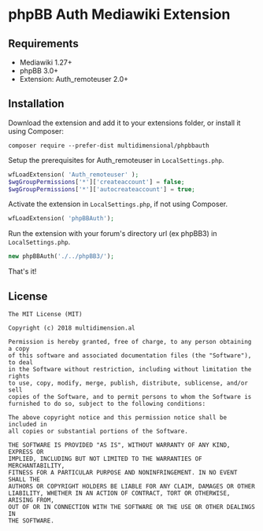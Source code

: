 phpBB Auth Mediawiki Extension
=============

## Requirements

* Mediawiki 1.27+
* phpBB 3.0+
* Extension: Auth_remoteuser 2.0+

## Installation

Download the extension and add it to your extensions folder, or install it using Composer:

```
composer require --prefer-dist multidimensional/phpbbauth
```

Setup the prerequisites for Auth_remoteuser in ```LocalSettings.php```.

```php
wfLoadExtension( 'Auth_remoteuser' );
$wgGroupPermissions['*']['createaccount'] = false;
$wgGroupPermissions['*']['autocreateaccount'] = true;
```

Activate the extension in ```LocalSettings.php```, if not using Composer.

```php
wfLoadExtension( 'phpBBAuth'); 
```

Run the extension with your forum's directory url (ex phpBB3) in ```LocalSettings.php```.

```php
new phpBBAuth('./../phpBB3/');
```

That's it!

## License

    The MIT License (MIT)

    Copyright (c) 2018 multidimension.al
	
    Permission is hereby granted, free of charge, to any person obtaining a copy
    of this software and associated documentation files (the "Software"), to deal
    in the Software without restriction, including without limitation the rights
    to use, copy, modify, merge, publish, distribute, sublicense, and/or sell
    copies of the Software, and to permit persons to whom the Software is
    furnished to do so, subject to the following conditions:

    The above copyright notice and this permission notice shall be included in
    all copies or substantial portions of the Software.

    THE SOFTWARE IS PROVIDED "AS IS", WITHOUT WARRANTY OF ANY KIND, EXPRESS OR
    IMPLIED, INCLUDING BUT NOT LIMITED TO THE WARRANTIES OF MERCHANTABILITY,
    FITNESS FOR A PARTICULAR PURPOSE AND NONINFRINGEMENT. IN NO EVENT SHALL THE
    AUTHORS OR COPYRIGHT HOLDERS BE LIABLE FOR ANY CLAIM, DAMAGES OR OTHER
    LIABILITY, WHETHER IN AN ACTION OF CONTRACT, TORT OR OTHERWISE, ARISING FROM,
    OUT OF OR IN CONNECTION WITH THE SOFTWARE OR THE USE OR OTHER DEALINGS IN
    THE SOFTWARE.